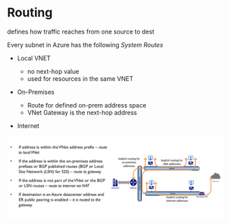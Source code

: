 # Routing

defines how traffic reaches from one source to dest

Every subnet in Azure has the following *System Routes*

* Local VNET
    * no next-hop value
    * used for resources in the same VNET

* On-Premises
    * Route for defined on-prem address space
    * VNet Gateway is the next-hop address

* Internet


![image](./img/subnet-routing.png)